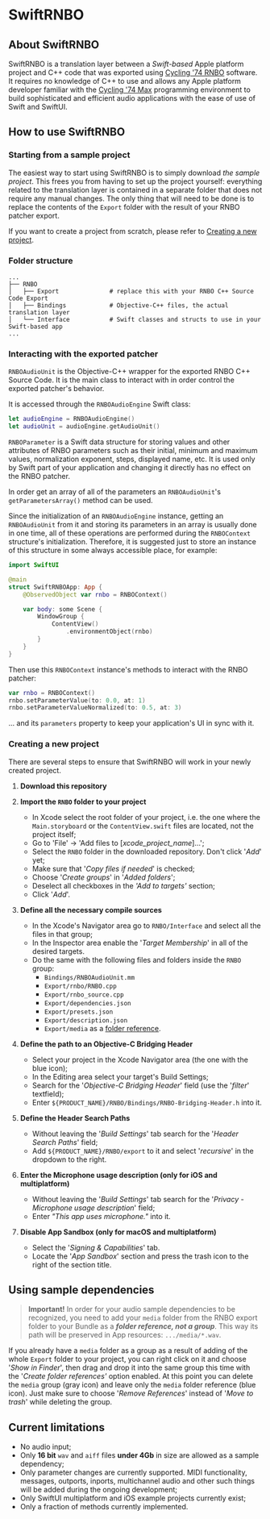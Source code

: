# SwiftRNBO

## About SwiftRNBO

SwiftRNBO is a translation layer between a _Swift-based_ Apple platform project and C++ code that was exported using [Cycling '74 RNBO](https://cycling74.com/products/rnbo) software. It requires no knowledge of C++ to use and allows any Apple platform developer familiar with the [Cycling '74 Max](https://cycling74.com/products/max) programming environment to build sophisticated and efficient audio applications with the ease of use of Swift and SwiftUI.

## How to use SwiftRNBO

### Starting from a sample project

The easiest way to start using SwiftRNBO is to simply download _the sample project_. This frees you from having to set up the project yourself: everything related to the translation layer is contained in a separate folder that does not require any manual changes. The only thing that will need to be done is to replace the contents of the `Export` folder with the result of your RNBO patcher export.

If you want to create a project from scratch, please refer to [Creating a new project](#creating-a-new-project).

### Folder structure

    ...
    ├── RNBO
    │   ├── Export              # replace this with your RNBO C++ Source Code Export
    │   ├── Bindings            # Objective-C++ files, the actual translation layer
    │   └── Interface           # Swift classes and structs to use in your Swift-based app
    ...

### Interacting with the exported patcher

`RNBOAudioUnit` is the Objective-C++ wrapper for the exported RNBO C++ Source Code. It is the main class to interact with in order control the exported patcher's behavior.

It is accessed through the `RNBOAudioEngine` Swift class:

```Swift
let audioEngine = RNBOAudioEngine()
let audioUnit = audioEngine.getAudioUnit()
```

`RNBOParameter` is a Swift data structure for storing values and other attributes of RNBO parameters such as their initial, minimum and maximum values, normalization exponent, steps, displayed name, etc. It is used only by Swift part of your application and changing it directly has no effect on the RNBO patcher.

In order get an array of all of the parameters an `RNBOAudioUnit`'s `getParametersArray()` method can be used.

Since the initialization of an `RNBOAudioEngine` instance, getting an `RNBOAudioUnit` from it and storing its parameters in an array is usually done in one time, all of these operations are performed during the `RNBOContext` structure's initialization. Therefore, it is suggested just to store an instance of this structure in some always accessible place, for example:

```Swift
import SwiftUI

@main
struct SwiftRNBOApp: App {
    @ObservedObject var rnbo = RNBOContext()

    var body: some Scene {
        WindowGroup {
            ContentView()
                .environmentObject(rnbo)
        }
    }
}
```

Then use this `RNBOContext` instance's methods to interact with the RNBO patcher:

```Swift
var rnbo = RNBOContext()
rnbo.setParameterValue(to: 0.0, at: 1)
rnbo.setParameterValueNormalized(to: 0.5, at: 3)
```

... and its `parameters` property to keep your application's UI in sync with it.

### Creating a new project

There are several steps to ensure that SwiftRNBO will work in your newly created project.

1. **Download this repository**
1. **Import the `RNBO` folder to your project**
   - In Xcode select the root folder of your project, i.e. the one where the `Main.storyboard` or the `ContentView.swift` files are located, not the project itself;
   - Go to 'File' -> 'Add files to [*xcode_project_name*]...';
   - Select the `RNBO` folder in the downloaded repository. Don't click '_Add_' yet;
   - Make sure that '_Copy files if needed_' is checked;
   - Choose '_Create groups_' in '_Added folders_';
   - Deselect all checkboxes in the _'Add to targets'_ section;
   - Click '_Add_'.
1. **Define all the necessary compile sources**

   - In the Xcode's Navigator area go to `RNBO/Interface` and select all the files in that group;
   - In the Inspector area enable the '_Target Membership_' in all of the desired targets.
   - Do the same with the following files and folders inside the `RNBO` group:
     - `Bindings/RNBOAudioUnit.mm`
     - `Export/rnbo/RNBO.cpp`
     - `Export/rnbo_source.cpp`
     - `Export/dependencies.json`
     - `Export/presets.json`
     - `Export/description.json`
     - `Export/media` as a [folder reference](#using-sample-dependencies).

1. **Define the path to an Objective-C Bridging Header**
   - Select your project in the Xcode Navigator area (the one with the blue icon);
   - In the Editing area select your target's Build Settings;
   - Search for the '_Objective-C Bridging Header_' field (use the '_filter_' textfield);
   - Enter `${PRODUCT_NAME}/RNBO/Bindings/RNBO-Bridging-Header.h` into it.
1. **Define the Header Search Paths**
   - Without leaving the '_Build Settings_' tab search for the '_Header Search Paths_' field;
   - Add `${PRODUCT_NAME}/RNBO/export` to it and select '_recursive_' in the dropdown to the right.
1. **Enter the Microphone usage description (only for iOS and multiplatform)**
   - Without leaving the '_Build Settings_' tab search for the '_Privacy - Microphone usage description_' field;
   - Enter _"This app uses microphone."_ into it.
1. **Disable App Sandbox (only for macOS and multiplatform)**
   - Select the '_Signing & Capabilities_' tab.
   - Locate the '_App Sandbox_' section and press the trash icon to the right of the section title.

## Using sample dependencies

> **Important!** In order for your audio sample dependencies to be recognized, you need to add your `media` folder from the RNBO export folder to your Bundle as a **_folder reference, not a group_**. This way its path will be preserved in App resources: `.../media/*.wav`.

If you already have a `media` folder as a group as a result of adding of the whole `Export` folder to your project, you can right click on it and choose '_Show in Finder_', then drag and drop it into the same group this time with the '_Create folder references'_ option enabled. At this point you can delete the `media` group (gray icon) and leave only the `media` folder reference (blue icon). Just make sure to choose '_Remove References_' instead of '_Move to trash_' while deleting the group.

## Current limitations

- No audio input;
- Only **16 bit** `wav` and `aiff` files **under 4Gb** in size are allowed as a sample dependency;
- Only parameter changes are currently supported. MIDI functionality, messages, outports, inports, multichannel audio and other such things will be added during the ongoing development;
- Only SwiftUI multiplatform and iOS example projects currently exist;
- Only a fraction of methods currently implemented.
